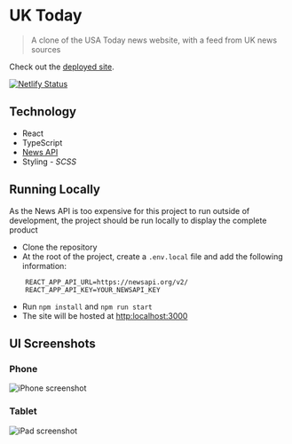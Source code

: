 # UK Today

> A clone of the USA Today news website, with a feed from UK news sources

Check out the [deployed site](https://uktoday.netlify.app/).

[![Netlify Status](https://api.netlify.com/api/v1/badges/e718b205-761c-4569-bdd6-89e775c917e8/deploy-status)](https://app.netlify.com/sites/uktoday/deploys)

## Technology

-   React
-   TypeScript
-   [News API](https://newsapi.org/)
-   Styling - _SCSS_

## Running Locally

As the News API is too expensive for this project to run outside of development, the project should be run locally to display the complete product

-   Clone the repository
-   At the root of the project, create a `.env.local` file and add the following information:

```
    REACT_APP_API_URL=https://newsapi.org/v2/
    REACT_APP_API_KEY=YOUR_NEWSAPI_KEY
```

-   Run `npm install` and `npm run start`
-   The site will be hosted at [http:localhost:3000](http://localhost:3000)

## UI Screenshots

### Phone

![iPhone screenshot](/screenshots/uktoday-iphone.png)

### Tablet

![iPad screenshot](/screenshots/uktoday-ipad.png)
